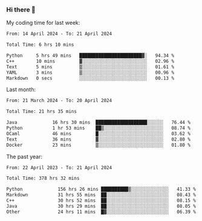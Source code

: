 ### Hi there 👋

My coding time for last week:

<!--START_SECTION:week-->

```txt
From: 14 April 2024 - To: 21 April 2024

Total Time: 6 hrs 10 mins

Python     5 hrs 49 mins   ███████████████████████▓░   94.34 %
C++        10 mins         ▓░░░░░░░░░░░░░░░░░░░░░░░░   02.96 %
Text       5 mins          ▒░░░░░░░░░░░░░░░░░░░░░░░░   01.61 %
YAML       3 mins          ▒░░░░░░░░░░░░░░░░░░░░░░░░   00.96 %
Markdown   0 secs          ░░░░░░░░░░░░░░░░░░░░░░░░░   00.13 %
```

<!--END_SECTION:week-->

Last month:

<!--START_SECTION:month-->

```txt
From: 21 March 2024 - To: 20 April 2024

Total Time: 21 hrs 35 mins

Java             16 hrs 30 mins  ███████████████████░░░░░░   76.44 %
Python           1 hr 53 mins    ██▒░░░░░░░░░░░░░░░░░░░░░░   08.74 %
OCaml            46 mins         █░░░░░░░░░░░░░░░░░░░░░░░░   03.62 %
Text             36 mins         ▓░░░░░░░░░░░░░░░░░░░░░░░░   02.80 %
Docker           23 mins         ▒░░░░░░░░░░░░░░░░░░░░░░░░   01.80 %
```

<!--END_SECTION:month-->

The past year:

<!--START_SECTION:year-->

```txt
From: 22 April 2023 - To: 21 April 2024

Total Time: 378 hrs 32 mins

Python             156 hrs 26 mins ██████████▒░░░░░░░░░░░░░░   41.33 %
Markdown           31 hrs 55 mins  ██░░░░░░░░░░░░░░░░░░░░░░░   08.43 %
C++                30 hrs 52 mins  ██░░░░░░░░░░░░░░░░░░░░░░░   08.15 %
Java               30 hrs 29 mins  ██░░░░░░░░░░░░░░░░░░░░░░░   08.05 %
Other              24 hrs 11 mins  █▓░░░░░░░░░░░░░░░░░░░░░░░   06.39 %
```

<!--END_SECTION:year-->

